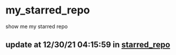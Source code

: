 # my_starred_repo
show me my starred repo

update at 12/30/21 04:15:59 in [starred_repo](./index.html)
---

